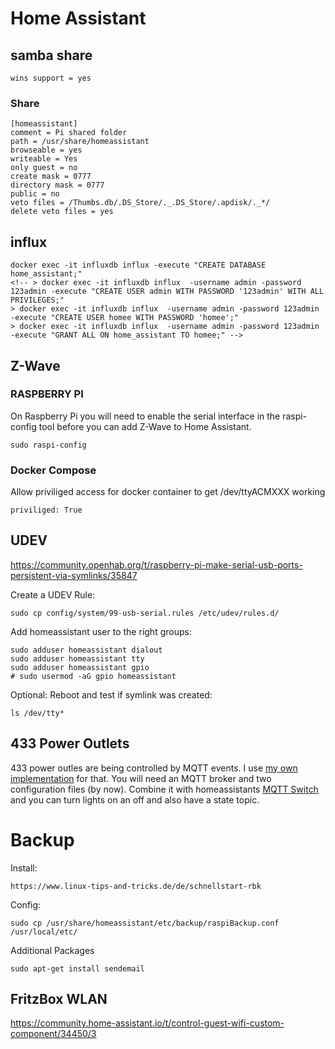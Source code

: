 # Home Assistant

## samba share

    wins support = yes

### Share

    [homeassistant]
    comment = Pi shared folder
    path = /usr/share/homeassistant
    browseable = yes
    writeable = Yes
    only guest = no
    create mask = 0777
    directory mask = 0777
    public = no
    veto files = /Thumbs.db/.DS_Store/._.DS_Store/.apdisk/._*/
    delete veto files = yes

## influx

    docker exec -it influxdb influx -execute "CREATE DATABASE home_assistant;"
    <!-- > docker exec -it influxdb influx  -username admin -password 123admin -execute "CREATE USER admin WITH PASSWORD '123admin' WITH ALL PRIVILEGES;"
    > docker exec -it influxdb influx  -username admin -password 123admin -execute "CREATE USER homee WITH PASSWORD 'homee';"
    > docker exec -it influxdb influx  -username admin -password 123admin -execute "GRANT ALL ON home_assistant TO homee;" -->

## Z-Wave

### RASPBERRY PI

On Raspberry Pi you will need to enable the serial interface in the raspi-config tool before you can add Z-Wave to Home Assistant.

    sudo raspi-config

### Docker Compose

Allow priviliged access for docker container to get /dev/ttyACMXXX working

    priviliged: True

## UDEV

https://community.openhab.org/t/raspberry-pi-make-serial-usb-ports-persistent-via-symlinks/35847

Create a UDEV Rule:

    sudo cp config/system/99-usb-serial.rules /etc/udev/rules.d/

Add homeassistant user to the right groups:

    sudo adduser homeassistant dialout
    sudo adduser homeassistant tty
    sudo adduser homeassistant gpio
    # sudo usermod -aG gpio homeassistant

Optional: Reboot and test if symlink was created:

    ls /dev/tty*

## 433 Power Outlets

433 power outles are being controlled by MQTT events. I use [my own implementation](https://github.com/mischuh/rc433mq) for that. 
You will need an MQTT broker and two configuration files (by now). Combine it with homeassistants [MQTT Switch](https://www.home-assistant.io/components/switch.mqtt/)
and you can turn lights on an off and also have a state topic.


# Backup

Install:

    https://www.linux-tips-and-tricks.de/de/schnellstart-rbk

Config:

    sudo cp /usr/share/homeassistant/etc/backup/raspiBackup.conf /usr/local/etc/

Additional Packages

    sudo apt-get install sendemail

## FritzBox WLAN

https://community.home-assistant.io/t/control-guest-wifi-custom-component/34450/3
